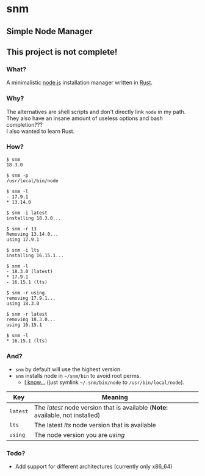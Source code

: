 # snm

## Simple Node Manager
## This project is not complete!

### What?

A minimalistic [node.js](https://nodejs.org/) installation manager written in [Rust](https://www.rust-lang.org/).

### Why?

The alternatives are shell scripts and don't directly link `node` in my path.  
They also have an insane amount of useless options and bash completion???  
I also wanted to learn Rust.

### How?

```
$ snm
18.3.0

$ snm -p
/usr/local/bin/node

$ snm -l
- 17.9.1
* 13.14.0

$ snm -i latest
installing 18.3.0...

$ snm -r 13
Removing 13.14.0...
using 17.9.1

$ snm -i lts
installing 16.15.1...

$ snm -l
- 18.3.0 (latest)
* 17.9.1
- 16.15.1 (lts)

$ snm -r using
removing 17.9.1...
using 18.3.0

$ snm -r latest
removing 18.3.0...
using 16.15.1

$ snm -l
* 16.15.1 (lts)
```

### And?

- `snm` by default will use the highest version.
- `snm` installs node in `~/snm/bin` to avoid root perms.
	- [I know...](#why) (just symlink `~/.snm/bin/node` to `/usr/bin/local/node`).

| Key | Meaning |
| --- | --- |
| `latest` | The *latest* node version that is available (**Note:** available, not installed) |
| `lts` | The latest *lts* node version that is available |
| `using` | The node version you are *using* |


### Todo?

- Add support for different architectures (currently only x86_64)

